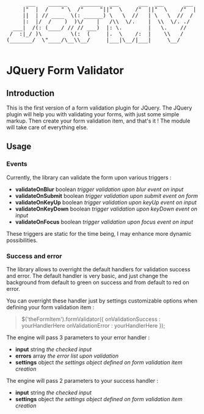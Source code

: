 <pre>
      ___    ______    _______  ___      ___  ___      ___ 
     |"  |  /    " \  /"     "||"  \    /"  ||"  \    /"  |
     ||  | // ____  \(: ______) \   \  //   | \   \  //  / 
     |:  |/  /    )  )\/    |   /\\  \/.    |  \\  \/. ./  
  ___|  /(: (____/ // // ___)  |: \.        |   \.    //   
 /  :|_/ )\         \(:  (     |.  \    /:  |    \\   /    
(_______/  \"____/\__\\__/     |___|\__/|___|     \__/     
                                                           
</pre>

# JQuery Form Validator


## Introduction
This is the first version of a form validation plugin for JQuery.
The JQuery plugin will help you with validating your forms, with just some
simple markup. Then create your form validation item, and that's it !
The module will take care of everything else.

## Usage

### Events
Currently, the library can validate the form upon various triggers :

+ **validateOnBlur** boolean *trigger validation upon blur event on input*
+ **validateOnSubmit** boolean *trigger validation upon submit event on form*
+ **validateOnKeyUp** boolean *trigger validation upon keyUp event on input*
+ **validateOnKeyDown** boolean *trigger validation upon keyDown event on input*
+ **validateOnFocus** boolean *trigger validation upon focus event on input*

These triggers are static for the time being, I may enhance more dynamic possibilities.

### Success and error
The library allows to overright the default handlers for validation success and error.
The default handler is very basic, and just change the background from default to green
on success and from default to red on error.

You can overright these handler just by settings customizable options when defining your
form validation item :

> $('theFormItem').formValidator({
>   onValidationSuccess : yourHandlerHere
>   onValidationError : yourHandlerHere
> });

The engine will pass 3 parameters to your error handler :

+ **input** string *the checked input*
+ **errors** array *the error list upon validation*
+ **settings** object *the settings object defined on form validation item creation*

The engine will pass 2 parameters to your success handler :

+ **input** string *the checked input*
+ **settings** object *the settings object defined on form validation item creation*

